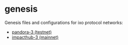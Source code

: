 # genesis
Genesis files and configurations for ixo protocol networks:
- [pandora-3 (testnet)](./pandora-3/README.md)
- [impacthub-3 (mainnet)](./impacthub-3/README.md)
